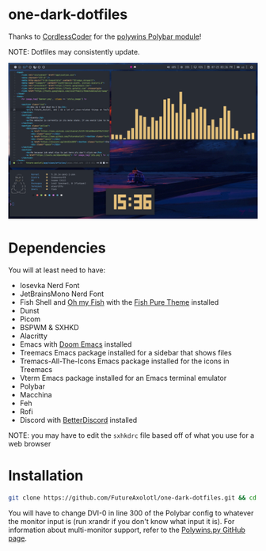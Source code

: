 # one-dark-dotfiles
Thanks to [CordlessCoder](https://github.com/CordlessCoder) for the [polywins Polybar module](https://github.com/CordlessCoder/polywins.py)!

NOTE: Dotfiles may consistently update.

![Preview](Preview.png)

# Dependencies
You will at least need to have:

* Iosevka Nerd Font
* JetBrainsMono Nerd Font
* Fish Shell and [Oh my Fish](https://github.com/oh-my-fish/oh-my-fish) with the [Fish Pure Theme](https://github.com/pure-fish/pure) installed
* Dunst
* Picom
* BSPWM & SXHKD
* Alacritty
* Emacs with [Doom Emacs](https://github.com/doomemacs/doomemacs) installed
* Treemacs Emacs package installed for a sidebar that shows files
* Tremacs-All-The-Icons Emacs package installed for the icons in Treemacs
* Vterm Emacs package installed for an Emacs terminal emulator
* Polybar
* Macchina
* Feh
* Rofi
* Discord with [BetterDiscord](https://github.com/BetterDiscord/BetterDiscord) installed

NOTE: you may have to edit the `sxhkdrc` file based off of what you use for a web browser

# Installation

``` sh
git clone https://github.com/FutureAxolotl/one-dark-dotfiles.git && cd one-dark-dotfiles && ./install.sh
```
You will have to change DVI-0 in line 300 of the Polybar config to whatever the monitor input is (run xrandr if you don't know what input it is). For information about multi-monitor support, refer to the [Polywins.py GitHub page](https://github.com/CordlessCoder/polywins.py).
